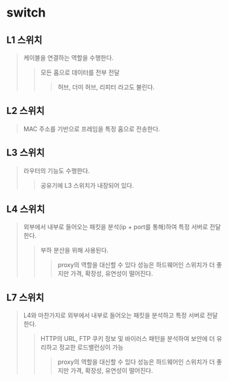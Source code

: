 # switch

## L1 스위치

> 케이블을 연결하는 역할을 수행한다.
>
> > 모든 홉으로 데이터를 전부 전달
> >
> > > 허브, 더미 허브, 리피터 라고도 불린다.

## L2 스위치

> MAC 주소를 기반으로 프레임을 특정 홉으로 전송한다.

## L3 스위치

> 라우터의 기능도 수행한다.
>
> > 공유기에 L3 스위치가 내장되어 있다.

## L4 스위치

> 외부에서 내부로 들어오는 패킷을 분석(ip + port를 통해)하여 특정 서버로 전달한다.
>
> > 부하 분산을 위해 사용된다.
> >
> > > proxy의 역할을 대신할 수 있다 성능은 하드웨어인 스위치가 더 좋지만 가격, 확장성, 유연성이 떨어진다.

## L7 스위치

> L4와 마찬가지로 외부에서 내부로 들어오는 패킷을 분석하고 특정 서버로 전달한다.
>
> > HTTP의 URL, FTP 쿠키 정보 및 바이러스 패턴을 분석하여 보안에 더 유리하고 정교한 로드밸런싱이 가능
> >
> > > proxy의 역할을 대신할 수 있다 성능은 하드웨어인 스위치가 더 좋지만 가격, 확장성, 유연성이 떨어진다.
